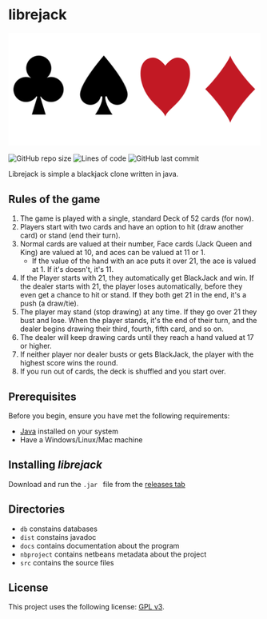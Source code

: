 # librejack

![Cards](assets/suites.png)

![GitHub repo size](https://img.shields.io/github/repo-size/michaelneuper/librejack?style=flat-square)
![Lines of code](https://img.shields.io/tokei/lines/github/michaelneuper/librejack?style=flat-square)
![GitHub last commit](https://img.shields.io/github/last-commit/michaelneuper/librejack?style=flat-square)

Librejack is simple a blackjack clone written in java.

## Rules of the game

1. The game is played with a single, standard Deck of 52 cards (for now).
2. Players start with two cards and have an option to hit (draw another card) or stand (end their turn).
3. Normal cards are valued at their number, Face cards (Jack Queen and King) are valued at 10, and aces can be valued at 11 or 1.
   - If the value of the hand with an ace puts it over 21, the ace is valued at 1. If it's doesn't, it's 11.
4. If the Player starts with 21, they automatically get BlackJack and win. If the dealer starts with 21, the player loses automatically, before they even get a chance to hit or stand. If they both get 21 in the end, it's a push (a draw/tie).
5. The player may stand (stop drawing) at any time. If they go over 21 they bust and lose. When the player stands, it's the end of their turn, and the dealer begins drawing their third, fourth, fifth card, and so on.
6. The dealer will keep drawing cards until they reach a hand valued at 17 or higher.
7. If neither player nor dealer busts or gets BlackJack, the player with the highest score wins the round.
8. If you run out of cards, the deck is shuffled and you start over.

## Prerequisites

Before you begin, ensure you have met the following requirements:
* [Java](https://www.java.com/en/download/) installed on your system
* Have a Windows/Linux/Mac machine

## Installing *librejack* 

Download and run the `.jar ` file from the [releases tab](https://github.com/michaelneuper/librejack/releases)

## Directories
+ `db` constains databases
+ `dist` constains javadoc
+ `docs` contains documentation about the program
+ `nbproject` contains netbeans metadata about the project
+ `src` contains the source files

## License

This project uses the following license: [GPL v3](https://github.com/michaelneuper/librejack/blob/main/LICENSE.txt).
